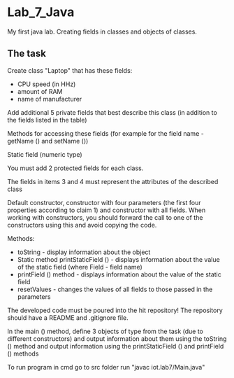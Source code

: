 # Lab_7_Java
 My first java lab. Creating fields in classes and objects of classes.
## The task

 Create class "Laptop" that has these fields:
  - CPU speed (in HHz)
  - amount of RAM
  - name of manufacturer
 
 Add additional 5 private fields that best describe this class (in addition to the fields listed in the table)

 Methods for accessing these fields (for example for the field name - getName () and setName ())

 Static field (numeric type)

 You must add 2 protected fields for each class.

 The fields in items 3 and 4 must represent the attributes of the described class

 Default constructor, constructor with four parameters (the first four properties according to claim 1) and constructor with all fields. When working with constructors,  you should forward the call to one of the constructors using this and avoid copying the code.

 Methods:

 - toString - display information about the object
 - Static method printStaticField () - displays information about the value of the static field (where Field - field name)
 - printField () method - displays information about the value of the static field
 - resetValues - changes the values of all fields to those passed in the parameters

 The developed code must be poured into the hit repository! The repository should have a README and .gitignore file.
 
 In the main () method, define 3 objects of type from the task (due to different constructors) and output information about them using the toString () method and output information using the printStaticField () and printField () methods


 To run program in cmd go to src folder run "javac iot.lab7/Main.java"

